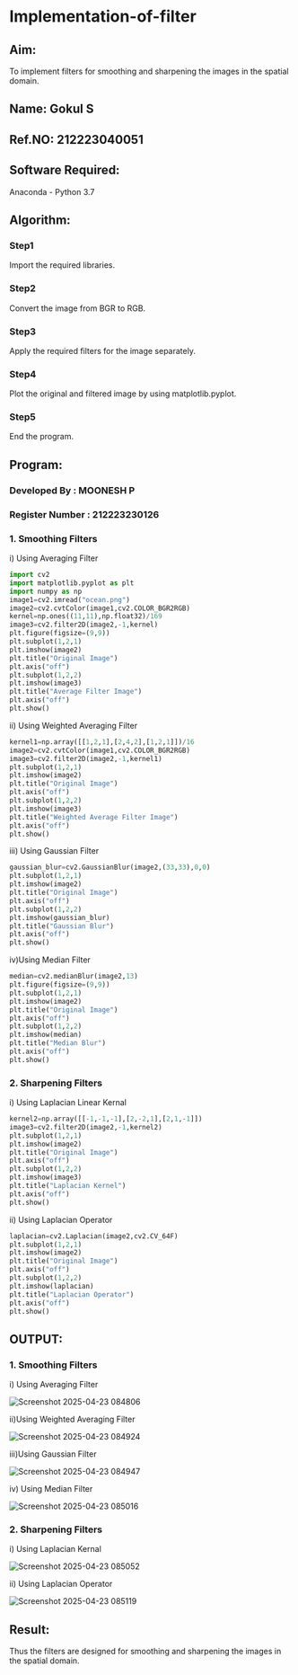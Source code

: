 # Implementation-of-filter
## Aim:
To implement filters for smoothing and sharpening the images in the spatial domain.

## Name: Gokul S
## Ref.NO: 212223040051

## Software Required:
Anaconda - Python 3.7

## Algorithm:
### Step1
Import the required libraries.

### Step2
Convert the image from BGR to RGB.

### Step3
Apply the required filters for the image separately.

### Step4
Plot the original and filtered image by using matplotlib.pyplot.

### Step5
End the program.

## Program:
### Developed By :  MOONESH P
### Register Number : 212223230126

### 1. Smoothing Filters

i) Using Averaging Filter
```Python
import cv2
import matplotlib.pyplot as plt
import numpy as np
image1=cv2.imread("ocean.png")
image2=cv2.cvtColor(image1,cv2.COLOR_BGR2RGB)
kernel=np.ones((11,11),np.float32)/169
image3=cv2.filter2D(image2,-1,kernel)
plt.figure(figsize=(9,9))
plt.subplot(1,2,1)
plt.imshow(image2)
plt.title("Original Image")
plt.axis("off")
plt.subplot(1,2,2)
plt.imshow(image3)
plt.title("Average Filter Image")
plt.axis("off")
plt.show()
```
ii) Using Weighted Averaging Filter
```Python
kernel1=np.array([[1,2,1],[2,4,2],[1,2,1]])/16
image2=cv2.cvtColor(image1,cv2.COLOR_BGR2RGB)
image3=cv2.filter2D(image2,-1,kernel1)
plt.subplot(1,2,1)
plt.imshow(image2)
plt.title("Original Image")
plt.axis("off")
plt.subplot(1,2,2)
plt.imshow(image3)
plt.title("Weighted Average Filter Image")
plt.axis("off")
plt.show()
```
iii) Using Gaussian Filter
```Python
gaussian_blur=cv2.GaussianBlur(image2,(33,33),0,0)
plt.subplot(1,2,1)
plt.imshow(image2)
plt.title("Original Image")
plt.axis("off")
plt.subplot(1,2,2)
plt.imshow(gaussian_blur)
plt.title("Gaussian Blur")
plt.axis("off")
plt.show()
```
iv)Using Median Filter
```Python
median=cv2.medianBlur(image2,13)
plt.figure(figsize=(9,9))
plt.subplot(1,2,1)
plt.imshow(image2)
plt.title("Original Image")
plt.axis("off")
plt.subplot(1,2,2)
plt.imshow(median)
plt.title("Median Blur")
plt.axis("off")
plt.show()
```

### 2. Sharpening Filters
i) Using Laplacian Linear Kernal
```Python
kernel2=np.array([[-1,-1,-1],[2,-2,1],[2,1,-1]])
image3=cv2.filter2D(image2,-1,kernel2)
plt.subplot(1,2,1)
plt.imshow(image2)
plt.title("Original Image")
plt.axis("off")
plt.subplot(1,2,2)
plt.imshow(image3)
plt.title("Laplacian Kernel")
plt.axis("off")
plt.show()
```
ii) Using Laplacian Operator
```Python
laplacian=cv2.Laplacian(image2,cv2.CV_64F)
plt.subplot(1,2,1)
plt.imshow(image2)
plt.title("Original Image")
plt.axis("off")
plt.subplot(1,2,2)
plt.imshow(laplacian)
plt.title("Laplacian Operator")
plt.axis("off")
plt.show()
```

## OUTPUT:
### 1. Smoothing Filters

i) Using Averaging Filter

![Screenshot 2025-04-23 084806](https://github.com/user-attachments/assets/f2cf78fd-c179-4c13-a250-1cb5ffbdc36f)


ii)Using Weighted Averaging Filter

![Screenshot 2025-04-23 084924](https://github.com/user-attachments/assets/59e4ddb6-1301-454a-ad7c-49985b48953d)

iii)Using Gaussian Filter

![Screenshot 2025-04-23 084947](https://github.com/user-attachments/assets/c65533d0-3f43-450b-a4a6-a788b8cad461)


iv) Using Median Filter

![Screenshot 2025-04-23 085016](https://github.com/user-attachments/assets/4aa477c4-5bf6-472e-8c66-5638a2f47d4b)


### 2. Sharpening Filters

i) Using Laplacian Kernal

![Screenshot 2025-04-23 085052](https://github.com/user-attachments/assets/5cf7cc78-4374-4753-b18c-dc4ace485f9f)


ii) Using Laplacian Operator

![Screenshot 2025-04-23 085119](https://github.com/user-attachments/assets/5dc8c420-6554-40ad-a831-7b07eef0989e)


## Result:
Thus the filters are designed for smoothing and sharpening the images in the spatial domain.
